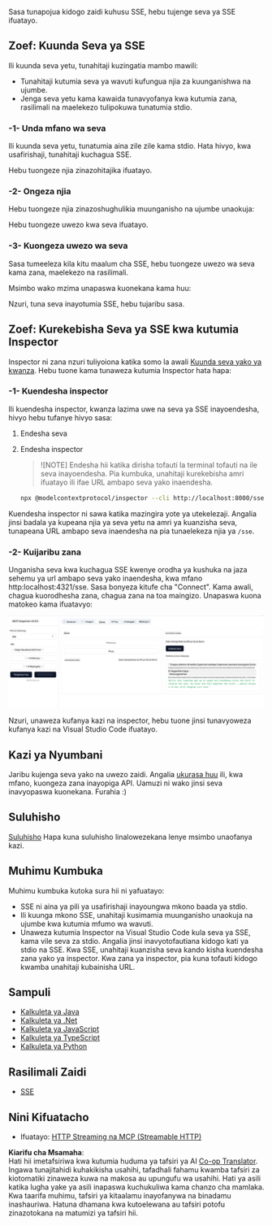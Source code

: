 <!--
CO_OP_TRANSLATOR_METADATA:
{
  "original_hash": "d90ca3d326c48fab2ac0ebd3a9876f59",
  "translation_date": "2025-07-13T20:00:01+00:00",
  "source_file": "03-GettingStarted/05-sse-server/README.md",
  "language_code": "sw"
}
-->
Sasa tunapojua kidogo zaidi kuhusu SSE, hebu tujenge seva ya SSE ifuatayo.

## Zoef: Kuunda Seva ya SSE

Ili kuunda seva yetu, tunahitaji kuzingatia mambo mawili:

- Tunahitaji kutumia seva ya wavuti kufungua njia za kuunganishwa na ujumbe.
- Jenga seva yetu kama kawaida tunavyofanya kwa kutumia zana, rasilimali na maelekezo tulipokuwa tunatumia stdio.

### -1- Unda mfano wa seva

Ili kuunda seva yetu, tunatumia aina zile zile kama stdio. Hata hivyo, kwa usafirishaji, tunahitaji kuchagua SSE.

Hebu tuongeze njia zinazohitajika ifuatayo.

### -2- Ongeza njia

Hebu tuongeze njia zinazoshughulikia muunganisho na ujumbe unaokuja:

Hebu tuongeze uwezo kwa seva ifuatayo.

### -3- Kuongeza uwezo wa seva

Sasa tumeeleza kila kitu maalum cha SSE, hebu tuongeze uwezo wa seva kama zana, maelekezo na rasilimali.

Msimbo wako mzima unapaswa kuonekana kama huu:

Nzuri, tuna seva inayotumia SSE, hebu tujaribu sasa.

## Zoef: Kurekebisha Seva ya SSE kwa kutumia Inspector

Inspector ni zana nzuri tuliyoiona katika somo la awali [Kuunda seva yako ya kwanza](/03-GettingStarted/01-first-server/README.md). Hebu tuone kama tunaweza kutumia Inspector hata hapa:

### -1- Kuendesha inspector

Ili kuendesha inspector, kwanza lazima uwe na seva ya SSE inayoendesha, hivyo hebu tufanye hivyo sasa:

1. Endesha seva

1. Endesha inspector

    > ![NOTE]
    > Endesha hii katika dirisha tofauti la terminal tofauti na ile seva inayoendesha. Pia kumbuka, unahitaji kurekebisha amri ifuatayo ili ifae URL ambapo seva yako inaendesha.

    ```sh
    npx @modelcontextprotocol/inspector --cli http://localhost:8000/sse --method tools/list
    ```

Kuendesha inspector ni sawa katika mazingira yote ya utekelezaji. Angalia jinsi badala ya kupeana njia ya seva yetu na amri ya kuanzisha seva, tunapeana URL ambapo seva inaendesha na pia tunaelekeza njia ya `/sse`.

### -2- Kuijaribu zana

Unganisha seva kwa kuchagua SSE kwenye orodha ya kushuka na jaza sehemu ya url ambapo seva yako inaendesha, kwa mfano http:localhost:4321/sse. Sasa bonyeza kitufe cha "Connect". Kama awali, chagua kuorodhesha zana, chagua zana na toa maingizo. Unapaswa kuona matokeo kama ifuatavyo:

![Seva ya SSE ikifanya kazi katika inspector](../../../../translated_images/sse-inspector.d86628cc597b8fae807a31d3d6837842f5f9ee1bcc6101013fa0c709c96029ad.sw.png)

Nzuri, unaweza kufanya kazi na inspector, hebu tuone jinsi tunavyoweza kufanya kazi na Visual Studio Code ifuatayo.

## Kazi ya Nyumbani

Jaribu kujenga seva yako na uwezo zaidi. Angalia [ukurasa huu](https://api.chucknorris.io/) ili, kwa mfano, kuongeza zana inayopiga API. Uamuzi ni wako jinsi seva inavyopaswa kuonekana. Furahia :)

## Suluhisho

[Suluhisho](./solution/README.md) Hapa kuna suluhisho linalowezekana lenye msimbo unaofanya kazi.

## Muhimu Kumbuka

Muhimu kumbuka kutoka sura hii ni yafuatayo:

- SSE ni aina ya pili ya usafirishaji inayoungwa mkono baada ya stdio.
- Ili kuunga mkono SSE, unahitaji kusimamia muunganisho unaokuja na ujumbe kwa kutumia mfumo wa wavuti.
- Unaweza kutumia Inspector na Visual Studio Code kula seva ya SSE, kama vile seva za stdio. Angalia jinsi inavyotofautiana kidogo kati ya stdio na SSE. Kwa SSE, unahitaji kuanzisha seva kando kisha kuendesha zana yako ya inspector. Kwa zana ya inspector, pia kuna tofauti kidogo kwamba unahitaji kubainisha URL.

## Sampuli

- [Kalkuleta ya Java](../samples/java/calculator/README.md)
- [Kalkuleta ya .Net](../../../../03-GettingStarted/samples/csharp)
- [Kalkuleta ya JavaScript](../samples/javascript/README.md)
- [Kalkuleta ya TypeScript](../samples/typescript/README.md)
- [Kalkuleta ya Python](../../../../03-GettingStarted/samples/python)

## Rasilimali Zaidi

- [SSE](https://developer.mozilla.org/en-US/docs/Web/API/Server-sent_events)

## Nini Kifuatacho

- Ifuatayo: [HTTP Streaming na MCP (Streamable HTTP)](../06-http-streaming/README.md)

**Kiarifu cha Msamaha**:  
Hati hii imetafsiriwa kwa kutumia huduma ya tafsiri ya AI [Co-op Translator](https://github.com/Azure/co-op-translator). Ingawa tunajitahidi kuhakikisha usahihi, tafadhali fahamu kwamba tafsiri za kiotomatiki zinaweza kuwa na makosa au upungufu wa usahihi. Hati ya asili katika lugha yake ya asili inapaswa kuchukuliwa kama chanzo cha mamlaka. Kwa taarifa muhimu, tafsiri ya kitaalamu inayofanywa na binadamu inashauriwa. Hatuna dhamana kwa kutoelewana au tafsiri potofu zinazotokana na matumizi ya tafsiri hii.